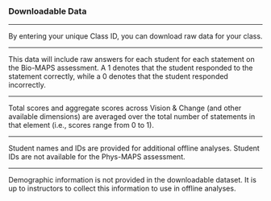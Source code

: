 ### Downloadable Data

***

By entering your unique Class ID, you can download raw data for your class.

***

This data will include raw answers for each student for each statement on the Bio-MAPS assessment. A 1 denotes that the student responded to the statement correctly, while a 0 denotes that the student responded incorrectly.

***

Total scores and aggregate scores across Vision & Change (and other available dimensions) are averaged over the total number of statements in that element (i.e., scores range from 0 to 1).

***

Student names and IDs are provided for additional offline analyses. Student IDs are not available for the Phys-MAPS assessment.

***

Demographic information is not provided in the downloadable dataset. It is up to instructors to collect this information to use in offline analyses.
